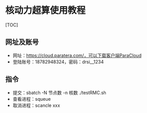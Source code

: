# 核动力超算使用教程

[TOC]
## 网址及账号
* 网址：https://cloud.paratera.com/，可以下载客户端ParaCloud
* 登陆账号：18782948324，密码：drsi__1234

## 指令
* 提交：sbatch -N 节点数 -n 核数 ./testRMC.sh
* 查看进程：squeue
* 取消进程：scancle xxx